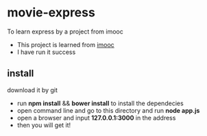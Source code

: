 # movie-express
To learn express by a project from imooc

- This project is learned from [imooc](http://www.imooc.com/video/1092)  
- I have run it success

## install
download it by git 
* run **npm install** && **bower install** to install the dependecies  
* open command line and go to this directory and run **node app.js**  
* open a browser and input **127.0.0.1:3000** in the address  
* then you will get it!  
